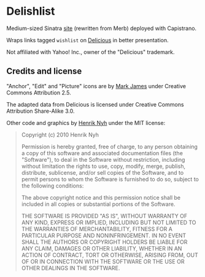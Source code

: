 # Delishlist

Medium-sized Sinatra [site](http://delishlist.com) (rewritten from Merb) deployed with Capistrano.

Wraps links tagged `wishlist` on [Delicious](http://delicious.com) in better presentation.

Not affiliated with Yahoo! Inc., owner of the "Delicious" trademark.

## Credits and license

"Anchor", "Edit" and "Picture" icons are by [Mark James](http://www.famfamfam.com) under Creative Commons Attribution 2.5.

The adapted data from Delicious is licensed under Creative Commons Attribution Share-Alike 3.0.

Other code and graphics by [Henrik Nyh](http://henrik.nyh.se/) under the MIT license:

>  Copyright (c) 2010 Henrik Nyh
>
>  Permission is hereby granted, free of charge, to any person obtaining a copy
>  of this software and associated documentation files (the "Software"), to deal
>  in the Software without restriction, including without limitation the rights
>  to use, copy, modify, merge, publish, distribute, sublicense, and/or sell
>  copies of the Software, and to permit persons to whom the Software is
>  furnished to do so, subject to the following conditions:
>
>  The above copyright notice and this permission notice shall be included in
>  all copies or substantial portions of the Software.
>
>  THE SOFTWARE IS PROVIDED "AS IS", WITHOUT WARRANTY OF ANY KIND, EXPRESS OR
>  IMPLIED, INCLUDING BUT NOT LIMITED TO THE WARRANTIES OF MERCHANTABILITY,
>  FITNESS FOR A PARTICULAR PURPOSE AND NONINFRINGEMENT. IN NO EVENT SHALL THE
>  AUTHORS OR COPYRIGHT HOLDERS BE LIABLE FOR ANY CLAIM, DAMAGES OR OTHER
>  LIABILITY, WHETHER IN AN ACTION OF CONTRACT, TORT OR OTHERWISE, ARISING FROM,
>  OUT OF OR IN CONNECTION WITH THE SOFTWARE OR THE USE OR OTHER DEALINGS IN
>  THE SOFTWARE.
